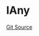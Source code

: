 # IAny
[Git Source](https://github.com/Swivel-Finance/illuminate/blob/76b26ef748dc63cf89e3fa660df1bda262dcef15/src/interfaces/IAny.sol)


